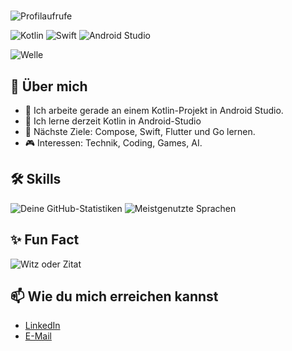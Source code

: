 # 


![Profilaufrufe](https://komarev.com/ghpvc/?username=mohamedremo&color=blue)

![Kotlin](https://img.shields.io/badge/-Kotlin-0095D5?style=for-the-badge&logo=kotlin&logoColor=white)
![Swift](https://img.shields.io/badge/-Swift-FA7343?style=for-the-badge&logo=swift&logoColor=white)
![Android Studio](https://img.shields.io/badge/-Android_Studio-3DDC84?style=for-the-badge&logo=android-studio&logoColor=white)

![Welle](https://capsule-render.vercel.app/api?type=waving&color=gradient&height=100&section=header&text=Hi+there+👋,+I'm+Mohamed+Remo!&fontSize=40&fontAlignY=40&animation=fadeIn)



## 🌟 Über mich

- 🔭 Ich arbeite gerade an einem Kotlin-Projekt in Android Studio.
- 🌱 Ich lerne derzeit Kotlin in Android-Studio
- 🚀 Nächste Ziele: Compose, Swift, Flutter und Go lernen.
- 🎮 Interessen: Technik, Coding, Games, AI.

## 🛠️ Skills
![Deine GitHub-Statistiken](https://github-readme-stats.vercel.app/api?username=mohamedremo&show_icons=true&theme=radical)
![Meistgenutzte Sprachen](https://github-readme-stats.vercel.app/api/top-langs/?username=mohamedremo&layout=compact&theme=radical)



## ✨ Fun Fact
![Witz oder Zitat](https://readme-jokes.vercel.app/api)

## 📫 Wie du mich erreichen kannst

- [LinkedIn](https://www.linkedin.com/in/mohamed-remo-08835b2bb)
- [E-Mail](mailto:mohamed.remo@outlook.de)
